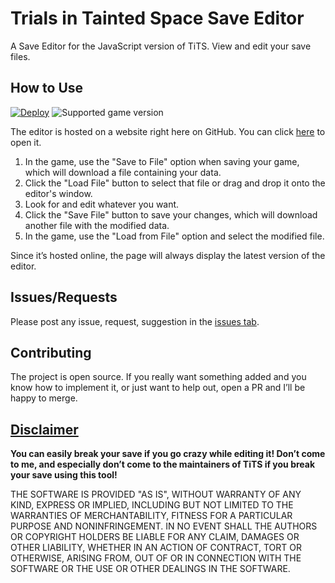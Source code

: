 <h1>Trials in Tainted Space Save Editor</h1>
<p>
  A Save Editor for the JavaScript version of TiTS. View and edit your save files.
</p>


<h2>How to Use</h2>

[![Deploy](https://github.com/start-5/TiTS.JS-Save-Editor/actions/workflows/deploy.yml/badge.svg)](https://start-5.github.io/TiTS.JS-Save-Editor/)
![Supported game version](https://img.shields.io/badge/dynamic/json?color=%238D31B0&label=Supported%20game%20version&query=%24.game&url=https%3A%2F%2Fraw.githubusercontent.com%2Fstart-5%2FTiTS.JS-Save-Editor%2Fmain%2Fversions.json)

<p>
  The editor is hosted on a website right here on GitHub.
  You can click <a href="https://start-5.github.io/TiTS.JS-Save-Editor/">here</a> to open it.
</p>

<ol>
  <li>In the game, use the "Save to File" option when saving your game, which will download a file containing your data.</li>
  <li>Click the "Load File" button to select that file or drag and drop it onto the editor's window.</li>
  <li>Look for and edit whatever you want.</li>
  <li>Click the "Save File" button to save your changes, which will download another file with the modified data.</li>
  <li>In the game, use the "Load from File" option and select the modified file.</li>
</ol>

<p>
  Since it’s hosted online, the page will always display the latest version of the editor.
</p>


<h2>Issues/Requests</h2>
<p>
  Please post any issue, request, suggestion in the <a href="https://github.com/start-5/TiTS.JS-Save-Editor/issues">issues tab</a>.
</p>


<h2>Contributing</h2>
<p>
  The project is open source.
  If you really want something added and you know how to implement it, or just want to help out, open a PR and I’ll be happy to merge.
</p>


<h2><a href="https://github.com/start-5/TiTS.JS-Save-Editor/blob/main/LICENSE">Disclaimer</a></h2>
<p><b>
  You can easily break your save if you go crazy while editing it!
  Don’t come to me, and especially don’t come to the maintainers of TiTS if you break your save using this tool!
</b></p>

<p>
  THE SOFTWARE IS PROVIDED "AS IS", WITHOUT WARRANTY OF ANY KIND, EXPRESS OR
  IMPLIED, INCLUDING BUT NOT LIMITED TO THE WARRANTIES OF MERCHANTABILITY,
  FITNESS FOR A PARTICULAR PURPOSE AND NONINFRINGEMENT. IN NO EVENT SHALL THE
  AUTHORS OR COPYRIGHT HOLDERS BE LIABLE FOR ANY CLAIM, DAMAGES OR OTHER
  LIABILITY, WHETHER IN AN ACTION OF CONTRACT, TORT OR OTHERWISE, ARISING FROM,
  OUT OF OR IN CONNECTION WITH THE SOFTWARE OR THE USE OR OTHER DEALINGS IN THE
  SOFTWARE.
</p>
